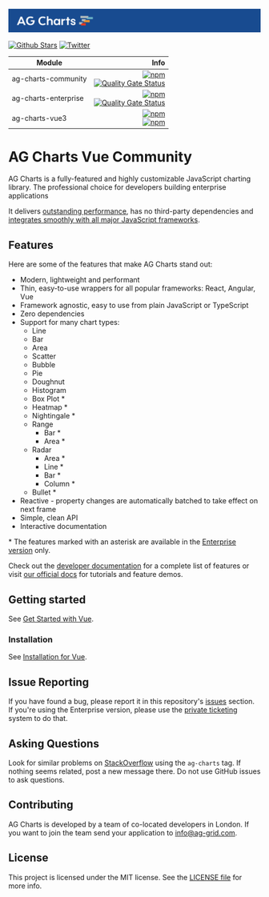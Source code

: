 <picture><source media="(prefers-color-scheme: dark)" srcset="../../.github/banner-dark.png"><source media="(prefers-color-scheme: light)" srcset="../../.github/banner-light.png"><img alt="AG Charts canvas-based charting trusted by the community, built for enterprise." src="../../.github/banner-light.png"></picture>

[![Github Stars](https://img.shields.io/github/stars/ag-grid/ag-charts?style=social)](https://github.com/ag-grid/ag-charts) [![Twitter](https://img.shields.io/twitter/follow/ag_grid?style=social)](https://twitter.com/ag_grid)

| Module               |                                                                                                                                                                                                                                                                                                        Info |
| -------------------- | ----------------------------------------------------------------------------------------------------------------------------------------------------------------------------------------------------------------------------------------------------------------------------------------------------------: |
| ag-charts-community  | [![npm](https://img.shields.io/npm/dm/ag-charts-community)](https://www.npmjs.com/package/ag-charts-community) <br> [![Quality Gate Status](https://sonarcloud.io/api/project_badges/measure?project=ag-charts-community&metric=alert_status)](https://sonarcloud.io/dashboard?id=ag-charts-community) <br> |
| ag-charts-enterprise |    [![npm](https://img.shields.io/npm/dm/ag-charts-enterprise)](https://www.npmjs.com/package/ag-charts-enterprise) <br> [![Quality Gate Status](https://sonarcloud.io/api/project_badges/measure?project=ag-charts-community&metric=alert_status)](https://sonarcloud.io/dashboard?id=ag-charts-community) |
| ag-charts-vue3       |                                                                                      [![npm](https://img.shields.io/npm/dm/ag-charts-vue3.svg)](https://www.npmjs.com/package/ag-charts-vue3) <br> [![npm](https://img.shields.io/npm/dt/ag-charts-vue3.svg)](https://www.npmjs.com/package/ag-charts-vue3) |

# AG Charts Vue Community

AG Charts is a fully-featured and highly customizable JavaScript charting library. The professional choice for developers building enterprise applications

It delivers [outstanding performance](https://charts.ag-grid.com/?utm_source=ag-grid-readme&utm_medium=repository&utm_campaign=github), has no third-party dependencies and [integrates smoothly with all major JavaScript frameworks](https://charts.ag-grid.com/vue/quick-start?utm_source=ag-grid-readme&utm_medium=repository&utm_campaign=github).

## Features

Here are some of the features that make AG Charts stand out:

-   Modern, lightweight and performant
-   Thin, easy-to-use wrappers for all popular frameworks: React, Angular, Vue
-   Framework agnostic, easy to use from plain JavaScript or TypeScript
-   Zero dependencies
-   Support for many chart types:
    -   Line
    -   Bar
    -   Area
    -   Scatter
    -   Bubble
    -   Pie
    -   Doughnut
    -   Histogram
    -   Box Plot \*
    -   Heatmap \*
    -   Nightingale \*
    -   Range
        -   Bar \*
        -   Area \*
    -   Radar
        -   Area \*
        -   Line \*
        -   Bar \*
        -   Column \*
    -   Bullet \*
-   Reactive - property changes are automatically batched to take effect on next frame
-   Simple, clean API
-   Interactive documentation

\* The features marked with an asterisk are available in the [Enterprise version](https://charts.ag-grid.com/license-pricing/?utm_source=ag-grid-readme&utm_medium=repository&utm_campaign=github) only.

Check out the [developer documentation](https://charts.ag-grid.com/vue/?utm_source=ag-grid-readme&utm_medium=repository&utm_campaign=github) for a complete list of features or visit [our official docs](https://charts.ag-grid.com/gallery/?utm_source=ag-grid-readme&utm_medium=repository&utm_campaign=github) for tutorials and feature demos.

## Getting started

See [Get Started with Vue](https://charts.ag-grid.com/vue/quick-start/?utm_source=ag-charts-readme&utm_medium=repository&utm_campaign=github).

### Installation

See [Installation for Vue](https://charts.ag-grid.com/vue/installation/).

## Issue Reporting

If you have found a bug, please report it in this repository's [issues](https://github.com/ag-grid/ag-charts/issues) section. If you're using the Enterprise version, please use the [private ticketing](https://ag-grid.zendesk.com/) system to do that.

## Asking Questions

Look for similar problems on [StackOverflow](https://stackoverflow.com/questions/tagged/ag-charts) using the `ag-charts` tag. If nothing seems related, post a new message there. Do not use GitHub issues to ask questions.

## Contributing

AG Charts is developed by a team of co-located developers in London. If you want to join the team send your application to info@ag-grid.com.

## License

This project is licensed under the MIT license. See the [LICENSE file](./LICENSE.txt) for more info.
